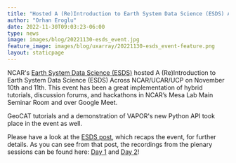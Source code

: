 ```yaml
---
title: "Hosted A (Re)Introduction to Earth System Data Science (ESDS) Across NCAR/UCAR/UCP"
author: "Orhan Eroglu"
date: 2022-11-30T09:03:23-06:00
type: news
image: images/blog/20221130-esds_event.jpg
feature_image: images/blog/uxarray/20221130-esds_event-feature.png
layout: staticpage
---
```


NCAR's [Earth System Data Science (ESDS)](https://ncar.github.io/esds/) 
hosted A (Re)Introduction to Earth System Data Science (ESDS) Across 
NCAR/UCAR/UCP on November 10th and 11th. This event has been a great 
implementation of hybrid tutorials, discussion forums, and hackathons 
in NCAR’s Mesa Lab Main Seminar Room and over Google Meet. 

GeoCAT tutorials and a demonstration of VAPOR's new Python API 
took place in the event as well.

Please have a look at the [ESDS 
post](https://ncar.github.io/esds/posts/2022/esds-event-recap/), which 
recaps the event, for further details. As you can see from that post,
the recordings from the plenary sessions can be found here: [Day 
1](https://www.youtube.com/watch?v=hU0u3N0uKEE) and [Day 
2](https://www.youtube.com/watch?v=VXfBCToZV6g)!

